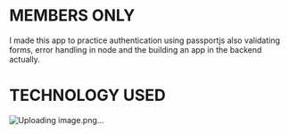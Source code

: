 # MEMBERS ONLY
I made this app to practice authentication using passportjs also validating forms, error handling in node and the building an app in the backend actually.
# TECHNOLOGY USED
![Uploading image.png…]()

